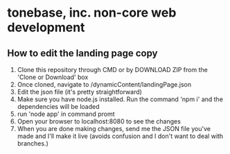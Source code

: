 tonebase, inc. non-core web development
=======================

## How to edit the landing page copy
1. Clone this repository through CMD or by DOWNLOAD ZIP from the 'Clone or Download' box
1. Once cloned, navigate to /dynamicContent/landingPage.json
1. Edit the json file (it's pretty straightforward)
1. Make sure you have node.js installed. Run the command 'npm i' and the dependencies will be loaded
1. run 'node app' in command promt
1. Open your browser to localhost:8080 to see the changes
1. When you are done making changes, send me the JSON file you've made and I'll make it live (avoids confusion and I don't want to deal with branches.)